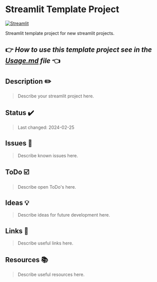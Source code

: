 <!-- markdownlint-disable MD026 -->
# Streamlit Template Project

[![Streamlit](https://img.shields.io/badge/Go%20To-Streamlit%20Cloud-red?logo=streamlit)](https://streamlit.io/)

Streamlit template project for new streamlit projects.

## :point_right: *How to use this template project see in the [Usage.md](Usage.md) file* :point_left:

## Description :pencil2:

> Describe your streamlit project here.

## Status :heavy_check_mark:

> Last changed: 2024-02-25

## Issues :bug:

> Describe known issues here.

## ToDo :ballot_box_with_check:

> Describe open ToDo's here.

## Ideas :bulb:

> Describe ideas for future development here.

## Links :link:

> Describe useful links here.

## Resources :books:

> Describe useful resources here.
